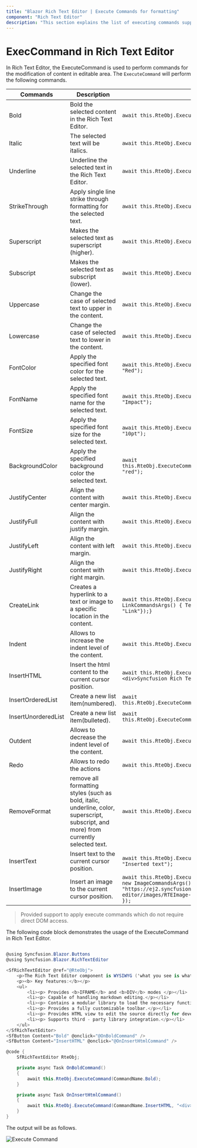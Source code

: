 ```yaml
---
title: "Blazor Rich Text Editor | Execute Commands for formatting"
component: "Rich Text Editor"
description: "This section explains the list of executing commands supported by the Blazor Rich Text Editor, which helps to make the formatting from application."
---
```


# ExecCommand in Rich Text Editor

In Rich Text Editor, the ExecuteCommand is used to perform commands for the modification of content in editable area.
The `ExecuteCommand` will perform the following commands.

| Commands | Description | Code snippets |
|----------------|---------| -----------|
| Bold | Bold the selected content in the Rich Text Editor. |`await this.RteObj.ExecuteCommand(CommandName.Bold);`|
| Italic | The selected text will be italics. |`await this.RteObj.ExecuteCommand(CommandName.Italic);`|
| Underline | Underline the selected text in the Rich Text Editor. |`await this.RteObj.ExecuteCommand(CommandName.Underline);`|
| StrikeThrough | Apply single line strike through formatting for the selected text. |`await this.RteObj.ExecuteCommand(CommandName.StrikeThrough);`|
| Superscript | Makes the selected text as superscript (higher). |`await this.RteObj.ExecuteCommand(CommandName.Superscript);`|
| Subscript | Makes the selected text as subscript (lower). |`await this.RteObj.ExecuteCommand(CommandName.Subscript);`|
| Uppercase | Change the case of selected text to upper  in the content. |`await this.RteObj.ExecuteCommand(CommandName.Uppercase);`|
| Lowercase | Change the case of selected text to lower in the content. |`await this.RteObj.ExecuteCommand(CommandName.Lowercase);`|
| FontColor | Apply the specified font color for the selected text. |`await this.RteObj.ExecuteCommand(CommandName.FontColor, "Red");`|
| FontName | Apply the specified font name for the selected text. |`await this.RteObj.ExecuteCommand(CommandName.FontName, "Impact");`|
| FontSize | Apply the specified font size for the selected text. |`await this.RteObj.ExecuteCommand(CommandName.FontSize, "10pt");`|
| BackgroundColor | Apply the specified background color the selected text. | `await this.RteObj.ExecuteCommand(CommandName.BackgroundColor, "red");`|
| JustifyCenter | Align the content with center margin. | `await this.RteObj.ExecuteCommand(CommandName.JustifyCenter);`|
| JustifyFull | Align the content with justify margin. |`await this.RteObj.ExecuteCommand(CommandName.JustifyFull);`|
| JustifyLeft | Align the content with left margin. | `await this.RteObj.ExecuteCommand(CommandName.JustifyLeft);`|
| JustifyRight | Align the content with right margin. | `await this.RteObj.ExecuteCommand(CommandName.JustifyRight);`|
| CreateLink | Creates a hyperlink to a text or image to a specific location in the content. |`await this.RteObj.ExecuteCommand(CommandName.CreateLink, new LinkCommandsArgs() { Text = "Links", Url= "http://", Title = "Link"});}` |
| Indent | Allows to increase the indent level of the content. | `await this.RteObj.ExecuteCommand(CommandName.Indent);`|
| InsertHTML | Insert the html content to the current cursor position. |`await this.RteObj.ExecuteCommand(CommandName.InsertHTML,"<div>Syncfusion Rich Text Editor`|
| InsertOrderedList | Create a new list item(numbered). | `await this.RteObj.ExecuteCommand(CommandName.InsertOrderedList);`|
| InsertUnorderedList | Create a new list item(bulleted). |`await this.RteObj.ExecuteCommand(CommandName.InsertUnorderedList);`|
| Outdent | Allows to decrease the indent level of the content. | `await this.RteObj.ExecuteCommand(CommandName.Outdent);`|
| Redo | Allows to redo the actions | `await this.RteObj.ExecuteCommand(CommandName.Redo);`|
| RemoveFormat | remove all formatting styles (such as bold, italic, underline, color, superscript, subscript, and more) from currently selected text. |`await this.RteObj.ExecuteCommand(CommandName.RemoveFormat);`|
| InsertText | Insert text to the current cursor position. | `await this.RteObj.ExecuteCommand(CommandName.InsertText, "Inserted text");`|
| InsertImage | Insert an image to the current cursor position. | `await this.RteObj.ExecuteCommand(CommandName.InsertImage, new ImageCommandsArgs() { Url = "https://ej2.syncfusion.com/javascript/demos/src/rich-text-editor/images/RTEImage-Feather.png", CssClass = "rte-img" });`|

> Provided support to apply execute commands which do not require direct DOM access.

The following code block demonstrates the usage of the ExecuteCommand in Rich Text Editor.

```csharp

@using Syncfusion.Blazor.Buttons
@using Syncfusion.Blazor.RichTextEditor

<SfRichTextEditor @ref="@RteObj">
    <p>The Rich Text Editor component is WYSIWYG ('what you see is what you get') editor that provides the best user experience to create and update the content. Users can format their content using standard toolbar commands.</p>
    <p><b> Key features:</b></p>
    <ul>
        <li><p> Provides <b>IFRAME</b> and <b>DIV</b> modes </p></li>
        <li><p> Capable of handling markdown editing.</p></li>
        <li><p> Contains a modular library to load the necessary functionality on demand.</p></li>
        <li><p> Provides a fully customizable toolbar.</p></li>
        <li><p> Provides HTML view to edit the source directly for developers.</p></li>
        <li><p> Supports third - party library integration.</p></li>
    </ul>
</SfRichTextEditor>
<SfButton Content="Bold" @onclick="@OnBoldCommand" />
<SfButton Content="InsertHTML" @onclick="@OnInsertHtmlCommand" />

@code {
    SfRichTextEditor RteObj;

    private async Task OnBoldCommand()
    {
        await this.RteObj.ExecuteCommand(CommandName.Bold);
    }

    private async Task OnInsertHtmlCommand()
    {
        await this.RteObj.ExecuteCommand(CommandName.InsertHTML, "<div>Syncfusion Rich Text Editor component</div>");
    }
}

```

The output will be as follows.

![Execute Command](./images/exec-command.png)
